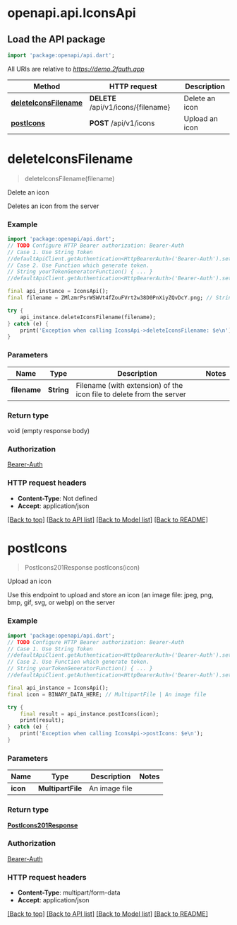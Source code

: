# openapi.api.IconsApi

## Load the API package
```dart
import 'package:openapi/api.dart';
```

All URIs are relative to *https://demo.2fauth.app*

Method | HTTP request | Description
------------- | ------------- | -------------
[**deleteIconsFilename**](IconsApi.md#deleteiconsfilename) | **DELETE** /api/v1/icons/{filename} | Delete an icon
[**postIcons**](IconsApi.md#posticons) | **POST** /api/v1/icons | Upload an icon


# **deleteIconsFilename**
> deleteIconsFilename(filename)

Delete an icon

Deletes an icon from the server

### Example
```dart
import 'package:openapi/api.dart';
// TODO Configure HTTP Bearer authorization: Bearer-Auth
// Case 1. Use String Token
//defaultApiClient.getAuthentication<HttpBearerAuth>('Bearer-Auth').setAccessToken('YOUR_ACCESS_TOKEN');
// Case 2. Use Function which generate token.
// String yourTokenGeneratorFunction() { ... }
//defaultApiClient.getAuthentication<HttpBearerAuth>('Bearer-Auth').setAccessToken(yourTokenGeneratorFunction);

final api_instance = IconsApi();
final filename = ZMlzmrPsrWSWVt4fZouFVrt2w38D0PnXiyZQvDcY.png; // String | Filename (with extension) of the icon file to delete from the server

try {
    api_instance.deleteIconsFilename(filename);
} catch (e) {
    print('Exception when calling IconsApi->deleteIconsFilename: $e\n');
}
```

### Parameters

Name | Type | Description  | Notes
------------- | ------------- | ------------- | -------------
 **filename** | **String**| Filename (with extension) of the icon file to delete from the server | 

### Return type

void (empty response body)

### Authorization

[Bearer-Auth](../README.md#Bearer-Auth)

### HTTP request headers

 - **Content-Type**: Not defined
 - **Accept**: application/json

[[Back to top]](#) [[Back to API list]](../README.md#documentation-for-api-endpoints) [[Back to Model list]](../README.md#documentation-for-models) [[Back to README]](../README.md)

# **postIcons**
> PostIcons201Response postIcons(icon)

Upload an icon

Use this endpoint to upload and store an icon (an image file: jpeg, png, bmp, gif, svg, or webp) on the server

### Example
```dart
import 'package:openapi/api.dart';
// TODO Configure HTTP Bearer authorization: Bearer-Auth
// Case 1. Use String Token
//defaultApiClient.getAuthentication<HttpBearerAuth>('Bearer-Auth').setAccessToken('YOUR_ACCESS_TOKEN');
// Case 2. Use Function which generate token.
// String yourTokenGeneratorFunction() { ... }
//defaultApiClient.getAuthentication<HttpBearerAuth>('Bearer-Auth').setAccessToken(yourTokenGeneratorFunction);

final api_instance = IconsApi();
final icon = BINARY_DATA_HERE; // MultipartFile | An image file

try {
    final result = api_instance.postIcons(icon);
    print(result);
} catch (e) {
    print('Exception when calling IconsApi->postIcons: $e\n');
}
```

### Parameters

Name | Type | Description  | Notes
------------- | ------------- | ------------- | -------------
 **icon** | **MultipartFile**| An image file | 

### Return type

[**PostIcons201Response**](PostIcons201Response.md)

### Authorization

[Bearer-Auth](../README.md#Bearer-Auth)

### HTTP request headers

 - **Content-Type**: multipart/form-data
 - **Accept**: application/json

[[Back to top]](#) [[Back to API list]](../README.md#documentation-for-api-endpoints) [[Back to Model list]](../README.md#documentation-for-models) [[Back to README]](../README.md)

